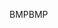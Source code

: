 <span data-ttu-id="6abeb-101">BMP</span><span class="sxs-lookup"><span data-stu-id="6abeb-101">BMP</span></span>
